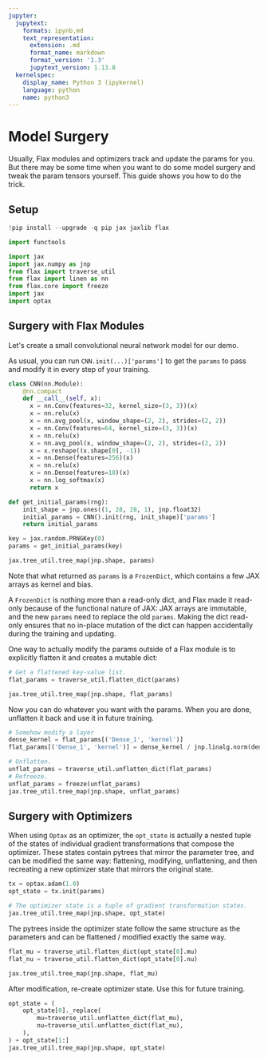 ```yaml
---
jupyter:
  jupytext:
    formats: ipynb,md
    text_representation:
      extension: .md
      format_name: markdown
      format_version: '1.3'
      jupytext_version: 1.13.8
  kernelspec:
    display_name: Python 3 (ipykernel)
    language: python
    name: python3
---
```


Model Surgery
==============================

Usually, Flax modules and optimizers track and update the params for you. But there may be some time when you want to do some model surgery and tweak the param tensors yourself. This guide shows you how to do the trick.


## Setup

```python
!pip install --upgrade -q pip jax jaxlib flax
```

```python
import functools

import jax
import jax.numpy as jnp
from flax import traverse_util
from flax import linen as nn
from flax.core import freeze
import jax
import optax
```

Surgery with Flax Modules
--------------------------------

Let's create a small convolutional neural network model for our demo.

As usual, you can run `CNN.init(...)['params']` to get the `params` to pass and modify it in every step of your training.


```python
class CNN(nn.Module):
    @nn.compact
    def __call__(self, x):
      x = nn.Conv(features=32, kernel_size=(3, 3))(x)
      x = nn.relu(x)
      x = nn.avg_pool(x, window_shape=(2, 2), strides=(2, 2))
      x = nn.Conv(features=64, kernel_size=(3, 3))(x)
      x = nn.relu(x)
      x = nn.avg_pool(x, window_shape=(2, 2), strides=(2, 2))
      x = x.reshape((x.shape[0], -1))
      x = nn.Dense(features=256)(x)
      x = nn.relu(x)
      x = nn.Dense(features=10)(x)
      x = nn.log_softmax(x)
      return x

def get_initial_params(rng):
    init_shape = jnp.ones((1, 28, 28, 1), jnp.float32)
    initial_params = CNN().init(rng, init_shape)['params']
    return initial_params

key = jax.random.PRNGKey(0)
params = get_initial_params(key)

jax.tree_util.tree_map(jnp.shape, params)
```

Note that what returned as `params` is a `FrozenDict`, which contains a few JAX arrays as kernel and bias. 

A `FrozenDict` is nothing more than a read-only dict, and Flax made it read-only because of the functional nature of JAX: JAX arrays are immutable, and the new `params` need to replace the old `params`. Making the dict read-only ensures that no in-place mutation of the dict can happen accidentally during the training and updating.

One way to actually modify the params outside of a Flax module is to explicitly flatten it and creates a mutable dict:

```python
# Get a flattened key-value list.
flat_params = traverse_util.flatten_dict(params)

jax.tree_util.tree_map(jnp.shape, flat_params)
```

Now you can do whatever you want with the params. When you are done, unflatten it back and use it in future training.

```python
# Somehow modify a layer
dense_kernel = flat_params[('Dense_1', 'kernel')]
flat_params[('Dense_1', 'kernel')] = dense_kernel / jnp.linalg.norm(dense_kernel)

# Unflatten.
unflat_params = traverse_util.unflatten_dict(flat_params)
# Refreeze.
unflat_params = freeze(unflat_params)
jax.tree_util.tree_map(jnp.shape, unflat_params)
```

Surgery with Optimizers
--------------------------------

When using `Optax` as an optimizer, the ``opt_state`` is actually a nested tuple
of the states of individual gradient transformations that compose the optimizer.
These states contain pytrees that mirror the parameter tree, and can be modified
the same way: flattening, modifying, unflattening, and then recreating a new
optimizer state that mirrors the original state.

```python
tx = optax.adam(1.0)
opt_state = tx.init(params)

# The optimizer state is a tuple of gradient transformation states.
jax.tree_util.tree_map(jnp.shape, opt_state)
```

The pytrees inside the optimizer state follow the same structure as the
parameters and can be flattened / modified exactly the same way.

```python
flat_mu = traverse_util.flatten_dict(opt_state[0].mu)
flat_nu = traverse_util.flatten_dict(opt_state[0].nu)

jax.tree_util.tree_map(jnp.shape, flat_mu)
```

After modification, re-create optimizer state. Use this for future training.

```python
opt_state = (
    opt_state[0]._replace(
        mu=traverse_util.unflatten_dict(flat_mu),
        nu=traverse_util.unflatten_dict(flat_nu),
    ),
) + opt_state[1:]
jax.tree_util.tree_map(jnp.shape, opt_state)
```
